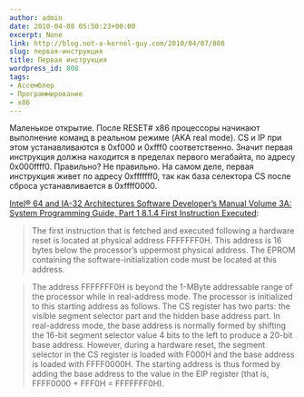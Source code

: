 ```yaml
---
author: admin
date: 2010-04-08 05:50:23+00:00
excerpt: None
link: http://blog.not-a-kernel-guy.com/2010/04/07/808
slug: первая-инструкция
title: Первая инструкция
wordpress_id: 808
tags:
- Ассемблер
- Программирование
- x86
---
```


Маленькое открытие. После RESET# x86 процессоры начинают выполнение команд в реальном режиме (AKA real mode). CS и IP при этом устанавливаются в 0xf000 и 0xfff0 соответственно. Значит первая инструкция должна находится в пределах первого мегабайта, по адресу 0x000ffff0. Правильно? Не правильно. На самом деле, первая инструкция живет по адресу 0xfffffff0, так как база селектора CS после сброса устанавливается в 0xffff0000.

[Intel® 64 and IA-32 Architectures Software Developer’s Manual
Volume 3A: System Programming Guide, Part 1
8.1.4 First Instruction Executed](http://www.intel.com/Assets/PDF/manual/253668.pdf):

> The first instruction that is fetched and executed following a hardware reset is located at physical address FFFFFFF0H. This address is 16 bytes below the processor’s uppermost physical address. The EPROM containing the software-initialization code must be located at this address.

> The address FFFFFFF0H is beyond the 1-MByte addressable range of the processor while in real-address mode. The processor is initialized to this starting address as follows. The CS register has two parts: the visible segment selector part and the hidden base address part. In real-address mode, the base address is normally formed by shifting the 16-bit segment selector value 4 bits to the left to produce a 20-bit base address. However, during a hardware reset, the segment selector in the CS register is loaded with F000H and the base address is loaded with FFFF0000H. The starting address is thus formed by adding the base address to the value in the EIP register (that is, FFFF0000 + FFF0H = FFFFFFF0H).
